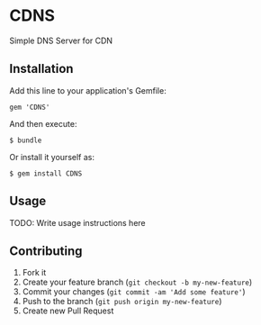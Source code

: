 # CDNS

Simple DNS Server for CDN

## Installation

Add this line to your application's Gemfile:

    gem 'CDNS'

And then execute:

    $ bundle

Or install it yourself as:

    $ gem install CDNS

## Usage

TODO: Write usage instructions here

## Contributing

1. Fork it
2. Create your feature branch (`git checkout -b my-new-feature`)
3. Commit your changes (`git commit -am 'Add some feature'`)
4. Push to the branch (`git push origin my-new-feature`)
5. Create new Pull Request
